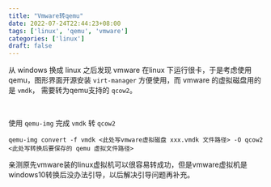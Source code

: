 ```yaml
---
title: "Vmware转qemu"
date: 2022-07-24T22:44:23+08:00
tags: ['linux', 'qemu', 'vmware']
categories: ['linux']
draft: false
---
```


从 windows 换成 linux 之后发现 vmware 在linux 下运行很卡，于是考虑使用 qemu，图形界面开源安装 `virt-manager` 方便使用，而 vmware 的虚拟磁盘用的是 `vmdk`， 需要转为qemu支持的 `qcow2`。

<br/>

使用 `qemu-img` 完成 `vmdk` 转 `qcow2`

```shell
qemu-img convert -f vmdk <此处写vmware虚拟磁盘 xxx.vmdk 文件路径> -O qcow2 <此处写转换后要保存的 qemu 虚拟文件路径>
```

亲测原先vmware装的linux虚拟机可以很容易转成功，但是vmware虚拟机是windows10转换后没办法引导，以后解决引导问题再补充。



